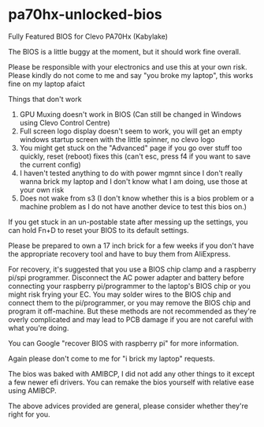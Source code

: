 # pa70hx-unlocked-bios
Fully Featured BIOS for Clevo PA70Hx (Kabylake)

The BIOS is a little buggy at the moment, but it should work fine overall.

Please be responsible with your electronics and use this at your own risk. Please kindly do not come to me and say "you broke my laptop", this works fine on my laptop afaict

Things that don't work
1. GPU Muxing doesn't work in BIOS (Can still be changed in Windows using Clevo Control Centre)
2. Full screen logo display doesn't seem to work, you will get an empty windows startup screen with the little spinner, no clevo logo
3. You might get stuck on the "Advanced" page if you go over stuff too quickly, reset (reboot) fixes this (can't esc, press f4 if you want to save the current config)
4. I haven't tested anything to do with power mgmnt since I don't really wanna brick my laptop and I don't know what I am doing, use those at your own risk
5. Does not wake from s3 (I don't know whether this is a bios problem or a machine problem as I do not have another device to test this bios on.)

If you get stuck in an un-postable state after messing up the settings, you can hold Fn+D to reset your BIOS to its default settings.

Please be prepared to own a 17 inch brick for a few weeks if you don't have the appropriate recovery tool and have to buy them from AliExpress.

For recovery, it's suggested that you use a BIOS chip clamp and a raspberry pi/spi programmer. Disconnect the AC power adapter and battery before connecting your raspberry pi/programmer to the laptop's BIOS chip or you might risk frying your EC.
You may solder wires to the BIOS chip and connect them to the pi/programmer, or you may remove the BIOS chip and program it off-machine. But these methods are not recommended as they're overly complicated and may lead to PCB damage if you are not careful with what you're doing.

You can Google "recover BIOS with raspberry pi" for more information.

Again please don't come to me for "i brick my laptop" requests.

The bios was baked with AMIBCP, I did not add any other things to it except a few newer efi drivers. You can remake the bios yourself with relative ease using AMIBCP.

The above advices provided are general, please consider whether they're right for you.
